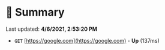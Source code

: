 # 📖 Summary
Last updated: **4/6/2021, 2:53:20 PM**

- `GET` [https://google.com](https://google.com) - **Up** (137ms)
